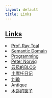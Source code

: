 ```yaml
---
layout: default
title: Links
---
```

## [Links]({{page.title}})

<u1 class="archive">
    <li><a href="http://cs.lmu.edu/~ray/">Prof. Ray Toal</a></li>
    <li><a href="http://semantic-domain.blogspot.hk/">Semantic Domain</a></li>
    <li><a href="http://www.cnblogs.com/weidagang2046">Programming</li>
    <li><a href="http://norvig.com/">Peter Norvig</a></li>
    <li><a href="http://blog.codingnow.com/">云风的BLOG</a></li>
    <li><a href="http://www.immusoul.com/">土摩托日记</a></li>
    <li><a href="http://www.aisixiang.com/thinktank/liuyu.html">刘瑜</a></li>
    <li><a href="http://vieplivee.wordpress.com/">Antique</a></li> 
    <li><a href="http://blog.farmostwood.net/">木遥的窗子</a></li> 
 </u1>

